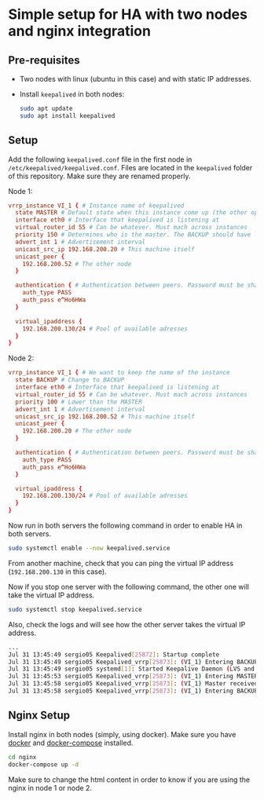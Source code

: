 # Simple setup for HA with two nodes and nginx integration

## Pre-requisites

* Two nodes with linux (ubuntu in this case) and with static IP addresses.

* Install `keepalived` in both nodes:

    ```bash
    sudo apt update
    sudo apt install keepalived
    ```

## Setup

Add the following `keepalived.conf` file in the first node in `/etc/keepalived/keepalived.conf`. Files are located in the `keepalived` folder of this repository. Make sure they are renamed properly.

Node 1:

```conf
vrrp_instance VI_1 { # Instance name of keepalived 
  state MASTER # Default state when this instance come up (the other option is BACKUP)
  interface eth0 # Interface that keepalived is listening at
  virtual_router_id 55 # Can be whatever. Must mach across instances
  priority 150 # Determines who is the master. The BACKUP should have lower priority
  advert_int 1 # Advertisement interval
  unicast_src_ip 192.168.200.20 # This machine itself 
  unicast_peer {
    192.168.200.52 # The other node 
  }

  authentication { # Authentication between peers. Password must be shared
    auth_type PASS
    auth_pass e^Ho6HWa
  }

  virtual_ipaddress {
    192.168.200.130/24 # Pool of available adresses
  }
}
```

Node 2:

```conf
vrrp_instance VI_1 { # We want to keep the name of the instance 
  state BACKUP # Change to BACKUP
  interface eth0 # Interface that keepalived is listening at
  virtual_router_id 55 # Can be whatever. Must mach across instances
  priority 100 # Lower than the MASTER
  advert_int 1 # Advertisement interval
  unicast_src_ip 192.168.200.52 # This machine itself 
  unicast_peer {
    192.168.200.20 # The other node 
  }

  authentication { # Authentication between peers. Password must be shared
    auth_type PASS
    auth_pass e^Ho6HWa
  }

  virtual_ipaddress {
    192.168.200.130/24 # Pool of available adresses
  }
}
```

Now run in both servers the following command in order to enable HA in both servers.

```bash
sudo systemctl enable --now keepalived.service
```

From another machine, check that you can ping the virtual IP address (`192.168.200.130` in this case).

Now if you stop one server with the following command, the other one will take the virtual IP address.

```bash
sudo systemctl stop keepalived.service
```

Also, check the logs and will see how the other server takes the virtual IP address.

```bash
...
Jul 31 13:45:49 sergio05 Keepalived[25872]: Startup complete
Jul 31 13:45:49 sergio05 Keepalived_vrrp[25873]: (VI_1) Entering BACKUP STATE (init)
Jul 31 13:45:49 sergio05 systemd[1]: Started Keepalive Daemon (LVS and VRRP).
Jul 31 13:45:53 sergio05 Keepalived_vrrp[25873]: (VI_1) Entering MASTER STATE
Jul 31 13:45:58 sergio05 Keepalived_vrrp[25873]: (VI_1) Master received advert from 192.168.200.20 with higher priority 150, ours 100
Jul 31 13:45:58 sergio05 Keepalived_vrrp[25873]: (VI_1) Entering BACKUP STATE
```

## Nginx Setup

Install nginx in both nodes (simply, using docker). Make sure you have [docker](https://docs.docker.com/engine/install/ubuntu/) and [docker-compose](https://gist.github.com/sergio-gimenez/c5910d112e677d81c8107344b560b73b) installed.

```bash
cd nginx
docker-compose up -d
```

Make sure to change the html content in order to know if you are using the nginx in node 1 or node 2.





